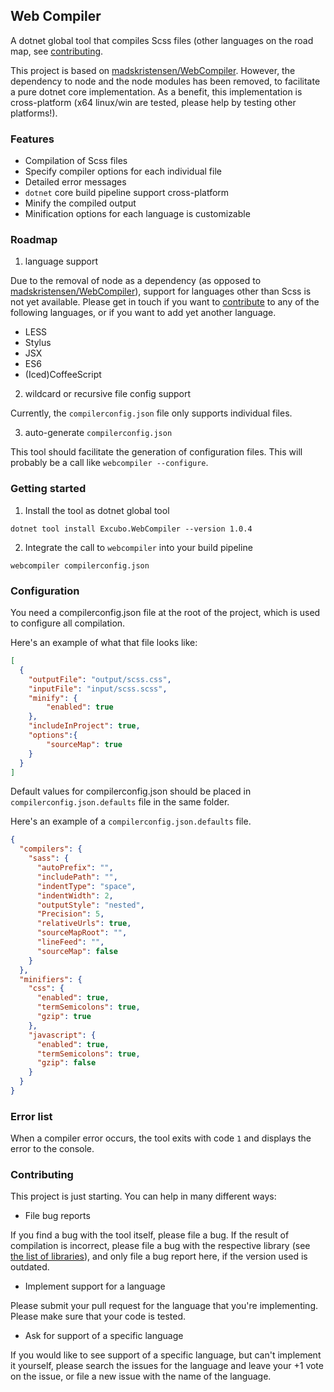 ## Web Compiler

A dotnet global tool that compiles Scss files (other languages on the road map, see [contributing](#Contributing).

This project is based on [madskristensen/WebCompiler](https://github.com/madskristensen/WebCompiler). However, the dependency to node and the node modules has been removed, to facilitate a pure dotnet core implementation.
As a benefit, this implementation is cross-platform (x64 linux/win are tested, please help by testing other platforms!).

### Features

- Compilation of Scss files
- Specify compiler options for each individual file
- Detailed error messages
- `dotnet` core build pipeline support cross-platform
- Minify the compiled output
- Minification options for each language is customizable

### Roadmap

1. language support 

Due to the removal of node as a dependency (as opposed to [madskristensen/WebCompiler](https://github.com/madskristensen/WebCompiler)), support for languages other than Scss is not yet available.
Please get in touch if you want to [contribute](#Contributing) to any of the following languages, or if you want to add yet another language.

- LESS
- Stylus
- JSX
- ES6
- (Iced)CoffeeScript

2. wildcard or recursive file config support

Currently, the `compilerconfig.json` file only supports individual files.

3. auto-generate `compilerconfig.json`

This tool should facilitate the generation of configuration files. This will probably be a call like `webcompiler --configure`.

### Getting started

1. Install the tool as dotnet global tool
```
dotnet tool install Excubo.WebCompiler --version 1.0.4
```

2. Integrate the call to `webcompiler` into your build pipeline
```
webcompiler compilerconfig.json
```

### Configuration

You need a compilerconfig.json file at the root of the project, which is used to configure all compilation.

Here's an example of what that file looks like:
```json
[
  {
    "outputFile": "output/scss.css",
    "inputFile": "input/scss.scss",
    "minify": {
        "enabled": true
    },
    "includeInProject": true,
    "options":{
        "sourceMap": true
    }
  }
]
```

Default values for compilerconfig.json should be placed in `compilerconfig.json.defaults` file in the same folder.

Here's an example of a `compilerconfig.json.defaults` file.
```json
{
  "compilers": {
    "sass": {
      "autoPrefix": "",
      "includePath": "",
      "indentType": "space",
      "indentWidth": 2,
      "outputStyle": "nested",
      "Precision": 5,
      "relativeUrls": true,
      "sourceMapRoot": "",
      "lineFeed": "",
      "sourceMap": false
    }
  },
  "minifiers": {
    "css": {
      "enabled": true,
      "termSemicolons": true,
      "gzip": true
    },
    "javascript": {
      "enabled": true,
      "termSemicolons": true,
      "gzip": false
    }
  }
}
```
### Error list

When a compiler error occurs, the tool exits with code `1` and displays the error to the console.

### Contributing

This project is just starting. You can help in many different ways:

- File bug reports

If you find a bug with the tool itself, please file a bug. If the result of compilation is incorrect, please file a bug with the respective library (see [the list of libraries](#libraries)), and only file a bug report here, if the version used is outdated.

- Implement support for a language

Please submit your pull request for the language that you're implementing. Please make sure that your code is tested.

- Ask for support of a specific language

If you would like to see support of a specific language, but can't implement it yourself, please search the issues for the language and leave your +1 vote on the issue, or file a new issue with the name of the language.